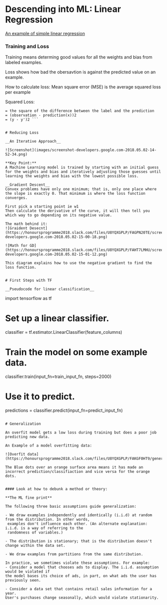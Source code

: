 # Descending into ML: Linear Regression

[An example of simple linear regression](https://developers.google.com/machine-learning/crash-course/descending-into-ml/linear-regression)


### Training and Loss

Training means determing good values for all the weights and bias from labeled examples. 

Loss shows how bad the obersavtion is against the predicted value on an example. 

How to calculate loss:
Mean square error (MSE) is the average squared loss per example

Squared Loss: 
```
= the square of the difference between the label and the prediction 
= (observation - prediction(x))2   
= (y - y')2 ```


# Reducing Loss

__An Iterative Approach__

![Screenshot](images/screenshot-developers.google.com-2018.05.02-14-52-34.png)

**Key Point:**
A Machine Learning model is trained by starting with an initial guess for the weights and bias and iteratively adjusting those guesses until learning the weights and bias with the lowest possible loss.

__Gradient Descent__
Convex problems have only one minimum; that is, only one place where the slope is exactly 0. That minimum is where the loss function converges.

First pick a starting point ie w1
Then calculate the derivative of the curve, it will then tell you which way to go depending on its negative value. 

The math behind it:
![Graident Desecnt](https://honoursprogramme2018.slack.com/files/U8YQXGPLP/FAGPN20TE/screenshot-developers.google.com-2018.05.02-15-00-18.png)

![Math for GD](https://honoursprogramme2018.slack.com/files/U8YQXGPLP/FAHT7LMHU/screenshot-developers.google.com-2018.05.02-15-01-12.png)

This diagram explains how to use the negative gradient to find the loss function.


# First Steps with TF

__Pseudocode for linear classification__

```
import tensorflow as tf

# Set up a linear classifier.
classifier = tf.estimator.LinearClassifier(feature_columns)

# Train the model on some example data.
classifier.train(input_fn=train_input_fn, steps=2000)

# Use it to predict.
predictions = classifier.predict(input_fn=predict_input_fn)

```

# Generalization

An overfit model gets a low loss during training but does a poor job predicting new data.

An Example of a model overfitting data:

![Overfit data](https://honoursprogramme2018.slack.com/files/U8YQXGPLP/FAKGF0HT9/generalizationc.png)

The Blue dots over an orange surface area means it has made an incorrect prediction/classifiaction and vice versa for the orange dots.


#### Look at how to debunk a method or theory:

**The ML fine print**

The following three basic assumptions guide generalization:

- We draw examples independently and identically (i.i.d) at random from the distribution. In other words,
 examples don't influence each other. (An alternate explanation: i.i.d. is a way of referring to the 
 randomness of variables.)

- The distribution is stationary; that is the distribution doesn't change within the data set.

- We draw examples from partitions from the same distribution.

In practice, we sometimes violate these assumptions. For example:
- Consider a model that chooses ads to display. The i.i.d. assumption would be violated if 
the model bases its choice of ads, in part, on what ads the user has previously seen.

- Consider a data set that contains retail sales information for a year. 
User's purchases change seasonally, which would violate stationarity.

